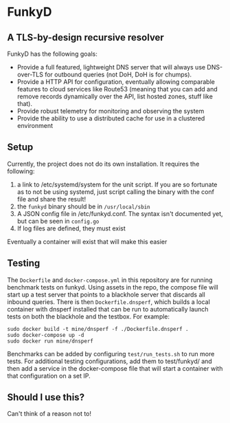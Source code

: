 # FunkyD

## A TLS-by-design recursive resolver 

FunkyD has the following goals:
 * Provide a full featured, lightweight DNS server that will always use DNS-over-TLS for outbound queries (not DoH, DoH is for chumps).
 * Provide a HTTP API for configuration, eventually allowing comparable features to cloud services like Route53 (meaning that you can add and remove records dynamically over the API, list hosted zones, stuff like that).  
 * Provide robust telemetry for monitoring and observing the system
 * Provide the ability to use a distributed cache for use in a clustered environment

## Setup
Currently, the project does not do its own installation.  It requires the following:
1. a link to /etc/systemd/system for the unit script.  If you are so fortunate as to not be using systemd, just script calling the binary with the conf file and share the result!
1. the `funkyd` binary should be in `/usr/local/sbin`
1. A JSON config file in /etc/funkyd.conf.  The syntax isn't documented yet, but can be seen in `config.go`
1. If log files are defined, they must exist

Eventually a container will exist that will make this easier

## Testing
The `Dockerfile` and `docker-compose.yml` in this repository are for running benchmark tests on funkyd.  Using assets in the repo, the compose file will start up a test server that points to a blackhole server that discards all inbound queries. There is then `Dockerfile.dnsperf`, which builds a local container with dnsperf installed that can be run to automatically launch tests on both the blackhole and the testbox.
For example:
```
sudo docker build -t mine/dnsperf -f ./Dockerfile.dnsperf .
sudo docker-compose up -d
sudo docker run mine/dnsperf
```
Benchmarks can be added by configuring `test/run_tests.sh` to run more tests.  For additional testing configurations, add them to test/funkyd/ and then add a service in the docker-compose file that will start a container with that configuration on a set IP.

## Should I use this?
Can't think of a reason not to!
